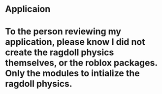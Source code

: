 # Applicaion


# To the person reviewing my application, please know I did not create the ragdoll physics themselves, or the roblox packages. Only the modules to intialize the ragdoll physics.
